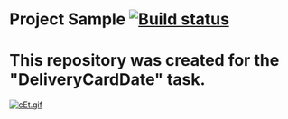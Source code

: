 # Project Sample  [![Build status](https://ci.appveyor.com/api/projects/status/a18wftp1mfa6pfej?svg=true)](https://ci.appveyor.com/project/AEryushova/deliverycarddate)
# This repository was created for the "DeliveryCardDate" task.
[![cEt.gif](https://i.postimg.cc/SQBZwbWV/cEt.gif)](https://postimg.cc/4n1b9M2h)
